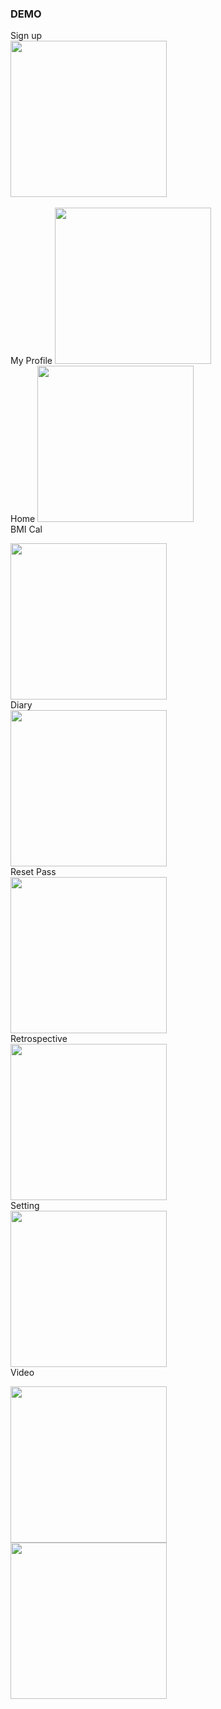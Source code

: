 ### DEMO <br/>
Sign up <br/>
<img src=https://user-images.githubusercontent.com/89621808/209249386-79950e51-2a5b-4e48-a84d-1b25cc8d1572.png width="250">
<br/>
 <br/>
 My Profile
<img src=https://user-images.githubusercontent.com/89621808/221144884-1746909a-18fb-4d31-943c-846d5c66dbb6.png width="250">
<br/>
Home
<img src=https://user-images.githubusercontent.com/89621808/221146016-d419dab0-0cdf-4a60-abb6-cbdc525953f3.png width="250">
<br/>
BMI Cal<br/>

<img src=https://user-images.githubusercontent.com/89621808/221146501-f83caa17-fc63-4e7c-b4b2-cf61b58bc8e9.png width="250">

<br/>
Diary<br/>
<img src=https://user-images.githubusercontent.com/89621808/221146991-6c73f877-7c4d-4ee0-ad31-58dd57a51943.png width="250">
<br/>
Reset Pass <br/>
<img src=https://user-images.githubusercontent.com/89621808/221147180-b415c5df-1463-400f-bbbc-5877c6c14d8c.png width="250">
<br/>
Retrospective<br/>
<img src=https://user-images.githubusercontent.com/89621808/221147377-ccf4649f-2257-4c1b-9747-a2a9f8a5b617.png width="250">

<br/>
Setting <br/>
<img src=https://user-images.githubusercontent.com/89621808/221147549-c360f9ca-8a14-4162-babe-427b811ba16c.png width="250">
<br/>
Video <br/>



<img src=https://user-images.githubusercontent.com/89621808/221147767-31679bc2-604a-4d8a-9925-363f3de0349b.png width="250"> <br/>
<img src=https://user-images.githubusercontent.com/89621808/221147837-21fe8d77-7602-4d5f-a326-a00f018fec3d.png width="250">

